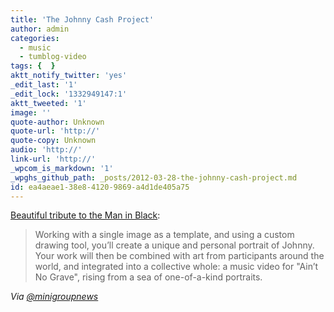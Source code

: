 ```yaml
---
title: 'The Johnny Cash Project'
author: admin
categories:
  - music
  - tumblog-video
tags: {  }
aktt_notify_twitter: 'yes'
_edit_last: '1'
_edit_lock: '1332949147:1'
aktt_tweeted: '1'
image: ''
quote-author: Unknown
quote-url: 'http://'
quote-copy: Unknown
audio: 'http://'
link-url: 'http://'
_wpcom_is_markdown: '1'
_wpghs_github_path: _posts/2012-03-28-the-johnny-cash-project.md
id: ea4aeae1-38e8-4120-9869-a4d1de405a75
---
```

<p><a href="http://www.thejohnnycashproject.com/#/explore/TopRated">Beautiful tribute to the Man in Black</a>:</p>
<blockquote><p>
  Working with a single image as a template, and using a custom drawing tool, you’ll create a unique and personal portrait of Johnny. Your work will then be combined with art from participants around the world, and integrated into a collective whole: a music video for "Ain’t No Grave", rising from a sea of one-of-a-kind portraits.
</p></blockquote>
<p><em>Via <a href="https://twitter.com/minigroupnews/status/185026273234522112">@minigroupnews</a></em></p>
